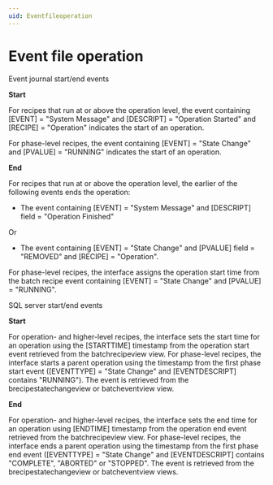 ```yaml
---
uid: Eventfileoperation
---
```


# Event file operation

Event journal start/end events

**Start**

For recipes that run at or above the operation level, the event containing [EVENT] = "System Message" and [DESCRIPT] = "Operation Started" and [RECIPE] = "Operation" indicates the start of an operation.

For phase-level recipes, the event containing [EVENT] = "State Change" and [PVALUE] = "RUNNING" indicates the start of an operation.

**End**

For recipes that run at or above the operation level, the earlier of the following events ends the operation:

*	The event containing [EVENT] = "System Message" and [DESCRIPT] field = "Operation Finished"

Or

*	The event containing [EVENT] = "State Change" and [PVALUE] field = "REMOVED" and [RECIPE] = "Operation".

For phase-level recipes, the interface assigns the operation start time from the batch recipe event containing [EVENT] = "State Change" and [PVALUE] = "RUNNING".

SQL server start/end events

**Start**

For operation- and higher-level recipes, the interface sets the start time for an operation using the [STARTTIME] timestamp from the operation start event retrieved from the batchrecipeview view. For phase-level recipes, the interface starts a parent operation using the timestamp from the first phase start event ([EVENTTYPE] = "State Change" and [EVENTDESCRIPT] contains "RUNNING"). The event is retrieved from the brecipestatechangeview or batcheventview view.

**End**

For operation- and higher-level recipes, the interface sets the end time for an operation using [ENDTIME] timestamp from the operation end event retrieved from the batchrecipeview view. For phase-level recipes, the interface ends a parent operation using the timestamp from the first phase end event ([EVENTTYPE] = "State Change" and [EVENTDESCRIPT] contains "COMPLETE", "ABORTED" or "STOPPED". The event is retrieved from the brecipestatechangeview or batcheventview views.
